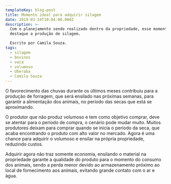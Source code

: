 ```yaml
---
templateKey: blog-post
title: Momento ideal para adquirir silagem
date: 2019-03-24T10:04:00.000Z
description: >-
  Com o planejamento sendo realizado dentro da propriedade, esse momento é
  destaque a produção de silagem. 

  Escrito por Camila Souza.
tags:
  - silagem
  - bovinos
  - vaca
  - volumoso
  - Uberaba
  - Camila Souza
---
```

O favorecimento das chuvas durante os últimos meses contribuiu para a produção de forragem, que será ensilado nas próximas semanas, para garantir a alimentação dos animais, no período das secas que está se aproximando.

O produtor que não produz volumoso e tem como objetivo comprar, deve se atentar para o período de compra, o cenário pode mudar muito. Muitos produtores deixam para comprar quando se inicia o período da seca, que acaba encontrando o produto com alto valor no mercado. Agora é uma chance para adquirir o volumoso e ensilar na própria propriedade, reduzindo custos.

Adquirir agora não traz somente economia, ensilando o material na propriedade garante a qualidade do produto para o momento do consumo dos animais, sendo a perda menor devido ao armazenamento próximo ao local de fornecimento aos animais, evitando grande contato com o ar e água.
